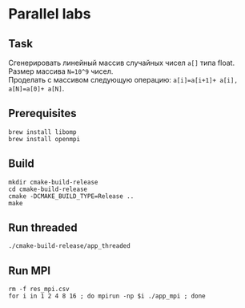 # Parallel labs

## Task


Сгенерировать линейный массив случайных чисел `a[]` типа float. 
Размер массива `N=10^9` чисел.  
Проделать с массивом следующую операцию: `a[i]=a[i+1]+ a[i], a[N]=a[0]+ a[N]`.


## Prerequisites

```shell
brew install libomp
brew install openmpi
```

## Build

```shell
mkdir cmake-build-release
cd cmake-build-release
cmake -DCMAKE_BUILD_TYPE=Release ..
make
```

## Run threaded

```shell
./cmake-build-release/app_threaded
```

## Run MPI

```shell
rm -f res_mpi.csv
for i in 1 2 4 8 16 ; do mpirun -np $i ./app_mpi ; done
```
